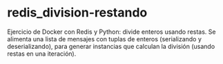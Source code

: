 # redis_division-restando
 Ejercicio de Docker con Redis y Python: divide enteros usando restas. Se alimenta una lista de mensajes con tuplas de enteros (serializando y deserializando), para generar instancias que calculan la división (usando restas en una iteración).